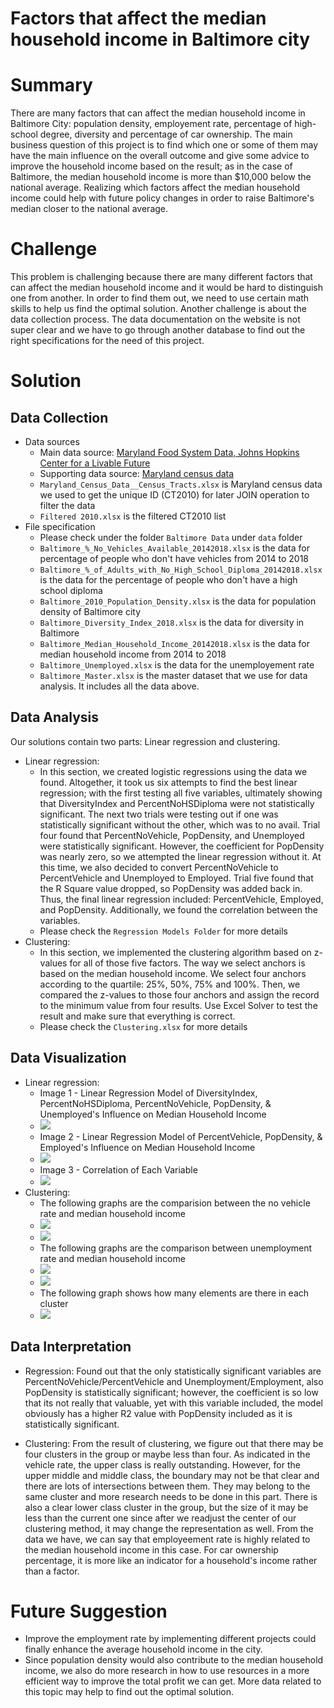 # Factors that affect the median household income in Baltimore city

# Summary 
There are many factors that can affect the median household income in Baltimore City: population density, employement rate, percentage of high-school degree, diversity and percentage of car ownership. The main business question of this project is to find which one or some of them may have the main influence on the overall outcome and give some advice to improve the household income based on the result; as in the case of Baltimore, the median household income is more than $10,000 below the national average. Realizing which factors affect the median household income could help with future policy changes in order to raise Baltimore's median closer to the national average.

# Challenge 

This problem is challenging because there are many different factors that can affect the median household income and it would be hard to distinguish one from another. In order to find them out, we need to use certain math skills to help us find the optimal solution. Another challenge is about the data collection process. The data documentation on the website is not super clear and we have to go through another database to find out the right specifications for the need of this project. 

# Solution

## Data Collection 
- Data sources
    - Main data source: [Maryland Food System Data, Johns Hopkins Center for a Livable Future](https://data-clf.hub.arcgis.com/)
    - Supporting data source: [Maryland census data](https://data.imap.maryland.gov/datasets/maryland-census-boundaries-census-tracts-2010)
    - `Maryland_Census_Data__Census_Tracts.xlsx` is Maryland census data we used to get the unique ID (CT2010) for later JOIN operation to filter the data
    - `Filtered 2010.xlsx` is the filtered CT2010 list 
- File specification 
    - Please check under the folder `Baltimore Data` under `data` folder 
    - `Baltimore_%_No_Vehicles_Available_20142018.xlsx` is the data for percentage of people who don't have vehicles from 2014 to 2018 
    - `Baltimore_%_of_Adults_with_No_High_School_Diploma_20142018.xlsx` is the data for the percentage of people who don't have a high school diploma
    - `Baltimore_2010_Population_Density.xlsx` is the data for population density of Baltimore city
    - `Baltimore_Diversity_Index_2018.xlsx` is the data for diversity in Baltimore 
    - `Baltimore_Median_Household_Income_20142018.xlsx` is the data for median household income from 2014 to 2018
    - `Baltimore_Unemployed.xlsx` is the data for the unemployement rate
    - `Baltimore_Master.xlsx` is the master dataset that we use for data analysis. It includes all the data above.  


## Data Analysis

Our solutions contain two parts: Linear regression and clustering. 

- Linear regression: 
    - In this section, we created logistic regressions using the data we found. Altogether, it took us six attempts to find the best linear regression; with the first testing all five variables, ultimately showing that DiversityIndex and PercentNoHSDiploma were not statistically significant. The next two trials were testing out if one was statistically significant without the other, which was to no avail. Trial four found that PercentNoVehicle, PopDensity, and Unemployed were statistically significant. However, the coefficient for PopDensity was nearly zero, so we attempted the linear regression without it. At this time, we also decided to convert PercentNoVehicle to PercentVehicle and Unemployed to Employed. Trial five found that the R Square value dropped, so PopDensity was added back in. Thus, the final linear regression included: PercentVehicle, Employed, and PopDensity. Additionally, we found the correlation between the variables.
    - Please check the `Regression Models Folder` for more details
- Clustering: 
    - In this section, we implemented the clustering algorithm based on z-values for all of those five factors. The way we select anchors is based on the median household income. We select four anchors according to the quartile: 25%, 50%, 75% and 100%. Then, we compared the z-values to those four anchors and assign the record to the minimum value from four results. Use Excel Solver to test the result and make sure that everything is correct. 
     - Please check the `Clustering.xlsx` for more details

## Data Visualization 
- Linear regression:
    - Image 1 - Linear Regression Model of DiversityIndex, PercentNoHSDiploma, PercentNoVehicle, PopDensity, & Unemployed's Influence on Median Household Income
    - ![](./images/RegressionModel_Trial.PNG)
    - Image 2 - Linear Regression Model of PercentVehicle, PopDensity, & Employed's Influence on Median Household Income
    - ![](./images/RegressionModel_Final.PNG)
    - Image 3 - Correlation of Each Variable
    - ![](./images/Correlation.PNG)
- Clustering: 
    - The following graphs are the comparision between the no vehicle rate and median household income 
    - ![](./images/cluster1.png)
    - ![](./images/cluster2.png)
    - The following graphs are the comparison between unemployment rate and median household income 
    - ![](./images/cluster3.png)
    - ![](./images/cluster4.png)
    - The following graph shows how many elements are there in each cluster
    - ![](./images/cluster5.png)


## Data Interpretation 

- Regression: Found out that the only statistically significant variables are PercentNoVehicle/PercentVehicle and Unemployment/Employment, also PopDensity is statistically significant; however, the coefficient is so low that its not really that valuable, yet with this variable included, the model obviously has a higher R2 value with PopDensity included as it is statistically significant.


- Clustering: From the result of clustering, we figure out that there may be four clusters in the group or maybe less than four. As indicated in the vehicle rate, the upper class is really outstanding. However, for the upper middle and middle class, the boundary may not be that clear and there are lots of intersections between them. They may belong to the same cluster and more research needs to be done in this part. There is also a clear lower class cluster in the group, but the size of it may be less than the current one since after we readjust the center of our clustering method, it may change the representation as well. From the data we have, we can say that employeement rate is highly related to the median household income in this case. For car ownership percentage, it is more like an indicator for a household's income rather than a factor. 

# Future Suggestion 

- Improve the employment rate by implementing different projects could finally enhance the average household income in the city. 
- Since population density would also contribute to the median household income, we also do more research in how to use resources in a more efficient way to improve the total profit we can get. More data related to this topic may help to find out the optimal solution.







